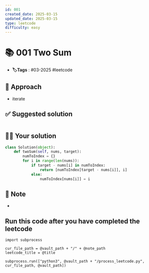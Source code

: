 ```yaml
---
id: 001
created_date: 2025-03-15
updated_date: 2025-03-15
type: leetcode
difficulty: easy
---
```


# 📚 001 Two Sum
- **🏷️Tags** :   #03-2025 #leetcode
## 💭 Approach
- iterate

## ✅ Suggested solution
```python
```

## 👨‍💻 Your solution
```python
class Solution(object):
    def twoSum(self, nums, target):
        numToIndex = {}
        for i in range(len(nums)):
            if target - nums[i] in numToIndex:
                return [numToIndex[target - nums[i]], i]
            else:
                numToIndex[nums[i]] = i

```

## 📝 Note
- 

## Run this code after you have completed the leetcode
```run-python
import subprocess

cur_file_path = @vault_path + "/" + @note_path
leetcode_title = @title

subprocess.run(["python3", @vault_path + "/process_leetcode.py", cur_file_path, @vault_path])

```